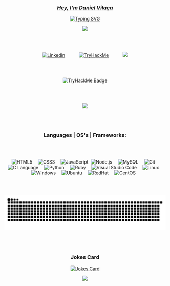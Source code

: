 <link rel="stylesheet" as="style" crossorigin href="https://cdn.jsdelivr.net/gh/orioncactus/pretendard@v1.3.6/dist/web/static/pretendard.css" />

<p align="center">
  <a href="https://github.com/danielvilaca">
    <h3 align="center"><i> Hey, I'm Daniel Vilaça</i></h3>
</p>

<p align="center">
  <!-- <a href="https://git.io/typing-svg"><img src="https://readme-typing-svg.demolab.com?font=Monteserrat&weight=500&size=30&duration=4000&pause=1000&color=F7F7F7&center=true&vCenter=true&width=435&lines=Cybersecurity+Enthusiast;AppSec+Enthusiast;Pentesting+Enthusiast" alt="Typing SVG" /></a>
</p> -->
<a href="https://git.io/typing-svg"><img src="https://readme-typing-svg.demolab.com?font=Monteserrat&weight=500&size=40&duration=2000&pause=1000&color=F7F7F7&center=true&vCenter=true&width=435&lines=Cybersecurity;Malware+Analysis;Pentesting;Cryptography" alt="Typing SVG" /></a>

<p align="center">
  <!-- <img src="https://media.giphy.com/media/l4EpkVLqUj8BI7OV2/giphy.gif" alt="animated" /> -->
  <img src="https://media0.giphy.com/media/v1.Y2lkPTc5MGI3NjExZHNjcXB4bGJ4eDBsY2J1dHQ0MnBxemFsNnVrdG01anljOXA5d21wbCZlcD12MV9pbnRlcm5hbF9naWZfYnlfaWQmY3Q9Zw/KmHueA88mFABT9GkkR/giphy.webp"/>

<br></br>


<!-- Social icons section -->
<p align="center">
  <a href="https://www.linkedin.com/in/danielvilaca/"><img width="50px" alt="Linkedin" title="Linkedin" src="https://www.svgrepo.com/show/448234/linkedin.svg" hspace="20"/></a>
  <a href="https://tryhackme.com/p/0xStr1k3r"><img width="60px" alt="TryHackMe" title="TryHackMe" src="https://assets.tryhackme.com/img/THMlogo.png" hspace="20"/></a>
  <a href="https://www.credly.com/users/daniel-vilaca" alt="Creedly" title="Creedly"><img width="40px" src="https://www.svgrepo.com/show/331358/credly.svg" hspace="20"/></a>
</p>

<br/></br>

<p align="center">
  <a href="https://tryhackme.com/r/p/0xStr1k3r" target="_blank">
    <img src="https://tryhackme-badges.s3.amazonaws.com/0xStr1k3r.png" alt="TryHackMe Badge" style="border:none;"/>
  </a>
</p>

<br/></br>

<p align="center">
<img src="https://github-readme-streak-stats.herokuapp.com/?user=danielvilaca&show_icons=true&theme=dark"/>
</p>

<br></br>
  <h3 align="center">Languages | OS's | Frameworks:</h1>
 <br></br>
<p align="center">

  
  <img alt="HTML5" width="4%" title="HTML" src="https://cdn.jsdelivr.net/gh/devicons/devicon/icons/html5/html5-original.svg" style="padding-right:10px;" hspace="2"/>
  <img alt="CSS3" width="4%" title="CSS" src="https://cdn.jsdelivr.net/gh/devicons/devicon/icons/css3/css3-original.svg" style="padding-right:10px;"hspace="2" />
  <img alt="JavaScript" width="4%" title="Javascript" src="https://cdn.jsdelivr.net/gh/devicons/devicon/icons/javascript/javascript-original.svg" style="padding-       right:10px;" hspace="2"/>
  <img alt="Node.js" width="4%" title="Node JS" src="https://cdn.jsdelivr.net/gh/devicons/devicon/icons/nodejs/nodejs-original.svg" style="padding-right:10px;" hspace="2"/>
  <img alt="MySQL" width="4%" title="MySQL" src="https://cdn.jsdelivr.net/gh/devicons/devicon/icons/mysql/mysql-original.svg" style="padding-right:10px;" hspace="2"/>
  <img alt="Git" width="4%" title="Git" src="https://cdn.jsdelivr.net/gh/devicons/devicon/icons/git/git-original.svg" style="padding-right:10px;" hspace="2"/>
  <img alt="C Language" width="4%" title="C language" src="https://cdn.jsdelivr.net/gh/devicons/devicon/icons/c/c-original.svg" style="padding-right:10px;" hspace="2"/>
  <img alt="Python" width="4%" title="Python" src="https://cdn.jsdelivr.net/gh/devicons/devicon/icons/python/python-original.svg" style="padding-right:10px;" hspace="2"/>
  <img alt="Ruby" width="4%" title="Ruby" src="https://cdn.jsdelivr.net/gh/devicons/devicon/icons/ruby/ruby-original.svg" style="padding-right:10px;" hspace="2"/>
  <img alt="Visual Studio Code" width="4%" title="Visual Studio Code" src="https://cdn.jsdelivr.net/gh/devicons/devicon/icons/vscode/vscode-original.svg" style="padding-right:10px;" hspace="2"/>
  <img alt="Linux" width="4%" title="Linux" src="https://cdn.jsdelivr.net/gh/devicons/devicon/icons/linux/linux-original.svg" style="padding-right:10px;" hspace="2"/>
  <img alt="Windows" width="4%" title="Windows" src="https://cdn.jsdelivr.net/gh/devicons/devicon/icons/windows8/windows8-original.svg" style="padding-right:10px;" hspace="2"/>
  <img alt="Ubuntu" width="4%" title="Ubuntu" src="https://cdn.jsdelivr.net/gh/devicons/devicon/icons/ubuntu/ubuntu-plain.svg" style="padding-right:10px;" hspace="2"/>
  <img alt="RedHat" width="4%" title="Red Hat" src="https://cdn.jsdelivr.net/gh/devicons/devicon/icons/redhat/redhat-plain.svg" style="padding-right:10px;" hspace="2"/>
  <img alt="CentOS" width="4%" title="centOS" src="https://cdn.jsdelivr.net/gh/devicons/devicon/icons/centos/centos-original.svg" style="padding-right:10px;" hspace="2"/>
</p>

<br></br>


<p align="center">
  <img alt="snake eating my contributions" src="https://raw.githubusercontent.com/danielvilaca/danielvilaca/output/github-contribution-grid-snake-dark.svg?palette=github-dark" />
</p>

<br></br>

<h3 align="center">Jokes Card</h3>
<p align="center">
  <a href="https://readme-jokes.vercel.app/api"><img width="60%" alt="Jokes Card" title="Jokes Card" src="https://readme-jokes.vercel.app/api" hspace="20"/></a>
</p>

<p align="center">
  <a href="https://github.com/danielvilaca">
    <img src="https://komarev.com/ghpvc/?username=danielvilaca&color=red&style=flat" />
  </a>
</p>
